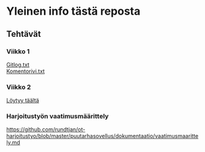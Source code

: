 # Yleinen info tästä reposta
## Tehtävät
### Viikko 1   
[Gitlog.txt](https://github.com/rundtjan/ot-harjoitustyo/blob/master/laskarit/viikko1/gitlog.txt)   
[Komentorivi.txt](https://github.com/rundtjan/ot-harjoitustyo/blob/master/laskarit/viikko1/komentorivi.txt)

### Viikko 2  
[Löytyy täältä](https://github.com/rundtjan/ot-harjoitustyo/tree/master/laskarit/viikko2)  

### Harjoitustyön vaatimusmäärittely  
https://github.com/rundtjan/ot-harjoitustyo/blob/master/puutarhasovellus/dokumentaatio/vaatimusmaarittely.md
